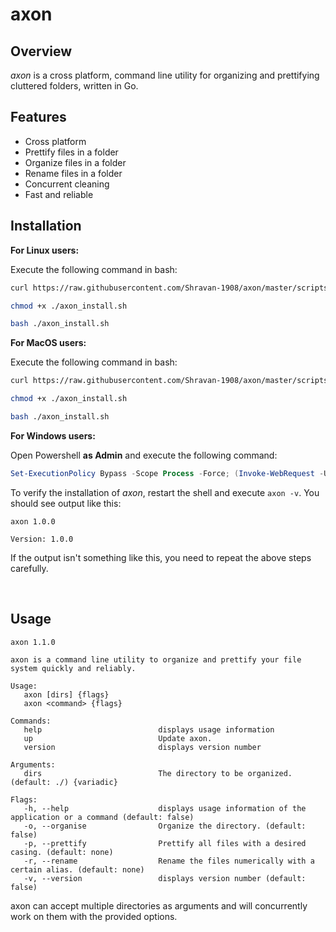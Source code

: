 # axon

## Overview
*axon* is a cross platform, command line utility for organizing and prettifying cluttered folders, written in Go.


## Features
- Cross platform
- Prettify files in a folder
- Organize files in a folder
- Rename files in a folder
- Concurrent cleaning
- Fast and reliable


## Installation

**For Linux users:**

Execute the following command in bash:

```bash
curl https://raw.githubusercontent.com/Shravan-1908/axon/master/scripts/linux_install.sh > axon_install.sh

chmod +x ./axon_install.sh

bash ./axon_install.sh
```


**For MacOS users:**

Execute the following command in bash:

```bash
curl https://raw.githubusercontent.com/Shravan-1908/axon/master/scripts/macos_install.sh > axon_install.sh

chmod +x ./axon_install.sh

bash ./axon_install.sh
```

**For Windows users:**

Open Powershell **as Admin** and execute the following command:
```powershell
Set-ExecutionPolicy Bypass -Scope Process -Force; (Invoke-WebRequest -Uri https://raw.githubusercontent.com/Shravan-1908/axon/master/scripts/windows_install.ps1 -UseBasicParsing).Content | powershell -
```

To verify the installation of *axon*, restart the shell and execute `axon -v`. You should see output like this:

```
axon 1.0.0

Version: 1.0.0
```

If the output isn't something like this, you need to repeat the above steps carefully.


<br>


## Usage

```
axon 1.1.0

axon is a command line utility to organize and prettify your file system quickly and reliably.

Usage:
   axon [dirs] {flags}
   axon <command> {flags}

Commands: 
   help                          displays usage information
   up                            Update axon.
   version                       displays version number

Arguments: 
   dirs                          The directory to be organized. (default: ./) {variadic}

Flags: 
   -h, --help                    displays usage information of the application or a command (default: false)
   -o, --organise                Organize the directory. (default: false)
   -p, --prettify                Prettify all files with a desired casing. (default: none)
   -r, --rename                  Rename the files numerically with a certain alias. (default: none)
   -v, --version                 displays version number (default: false)
```

axon can accept multiple directories as arguments and will concurrently work on them with the provided options.